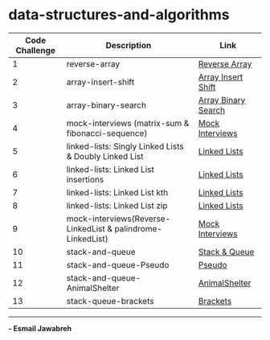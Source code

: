 # data-structures-and-algorithms

| Code Challenge | Description                                                 |  Link                                          |
| -------------- | ------------                                                | ----------------                               |
|       1        | reverse-array                                               | [Reverse Array](./CC/reverseArray/)            |
|       2        | array-insert-shift                                          | [Array Insert Shift](./CC/arrayInsertShift/)   |
|       3        | array-binary-search                                         | [Array Binary Search](./CC/arrayBinarySearch/) | 
|       4        | mock-interviews (matrix-sum & fibonacci-sequence)           | [Mock Interviews](./CC/Mock_Interviews/CC04/)  |
|       5        | linked-lists: Singly Linked Lists & Doubly Linked List      | [Linked Lists](./CC/linkedLists/)              |
|       6        | linked-lists: Linked List insertions                        | [Linked Lists](./CC/linkedLists/)              |
|       7        | linked-lists: Linked List kth                               | [Linked Lists](./CC/linkedLists/)              |
|       8        | linked-lists: Linked List zip                               | [Linked Lists](./CC/linkedLists/)              |
|       9        | mock-interviews(Reverse-LinkedList & palindrome-LinkedList) | [Mock Interviews](./CC/Mock_Interviews/CC09/)  |
|       10       | stack-and-queue                                             | [Stack & Queue](./CC/stack_and_queue/)         | 
|       11       | stack-and-queue-Pseudo                                      | [Pseudo](./CC/stack_and_queue/)                |
|       12       | stack-and-queue-AnimalShelter                               | [AnimalShelter](./CC/stack_and_queue/)         |
|       13       | stack-queue-brackets                                        | [Brackets](./CC/stack_and_queue/)              |

---

**- Esmail Jawabreh**